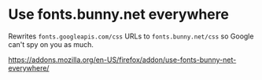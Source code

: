# Use fonts.bunny.net everywhere

Rewrites `fonts.googleapis.com/css` URLs to `fonts.bunny.net/css` so Google can't spy on you as much.

https://addons.mozilla.org/en-US/firefox/addon/use-fonts-bunny-net-everywhere/
